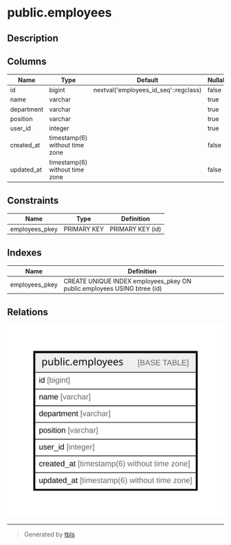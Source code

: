 # public.employees

## Description

## Columns

| Name | Type | Default | Nullable | Children | Parents | Comment |
| ---- | ---- | ------- | -------- | -------- | ------- | ------- |
| id | bigint | nextval('employees_id_seq'::regclass) | false |  |  |  |
| name | varchar |  | true |  |  |  |
| department | varchar |  | true |  |  |  |
| position | varchar |  | true |  |  |  |
| user_id | integer |  | true |  |  |  |
| created_at | timestamp(6) without time zone |  | false |  |  |  |
| updated_at | timestamp(6) without time zone |  | false |  |  |  |

## Constraints

| Name | Type | Definition |
| ---- | ---- | ---------- |
| employees_pkey | PRIMARY KEY | PRIMARY KEY (id) |

## Indexes

| Name | Definition |
| ---- | ---------- |
| employees_pkey | CREATE UNIQUE INDEX employees_pkey ON public.employees USING btree (id) |

## Relations

![er](public.employees.svg)

---

> Generated by [tbls](https://github.com/k1LoW/tbls)
